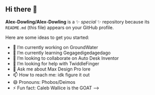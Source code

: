 ## Hi there 👋


**Alex-Dowling/Alex-Dowling** is a ✨ _special_ ✨ repository because its `README.md` (this file) appears on your GitHub profile.

Here are some ideas to get you started:

- 🔭 I’m currently working on GroundWater
- 🌱 I’m currently learning Gegagedigedagedago
- 👯 I’m looking to collaborate on Auto Desk Inventor
- 🤔 I’m looking for help with TwiddleFinger
- 💬 Ask me about Max Design Pro lore
- 📫 How to reach me: idk figure it out
- 😄 Pronouns: Phobos/Deimos
- ⚡ Fun fact: Caleb Wallice is the GOAT
-->
